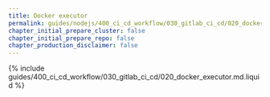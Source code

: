 ```yaml
---
title: Docker executor
permalink: guides/nodejs/400_ci_cd_workflow/030_gitlab_ci_cd/020_docker_executor.html
chapter_initial_prepare_cluster: false
chapter_initial_prepare_repo: false
chapter_production_disclaimer: false
---
```


{% include guides/400_ci_cd_workflow/030_gitlab_ci_cd/020_docker_executor.md.liquid %}